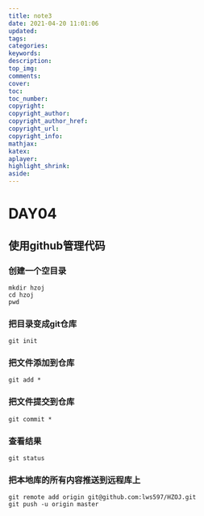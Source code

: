 ```yaml
---
title: note3
date: 2021-04-20 11:01:06
updated:
tags:
categories:
keywords:
description:
top_img:
comments:
cover:
toc:
toc_number:
copyright:
copyright_author:
copyright_author_href:
copyright_url:
copyright_info:
mathjax:
katex:
aplayer:
highlight_shrink:
aside:
---
```

# DAY04

## 使用github管理代码

### 创建一个空目录

```
mkdir hzoj
cd hzoj
pwd
```

### 把目录变成git仓库

```
git init
```

### 把文件添加到仓库

```
git add *
```

### 把文件提交到仓库

```
git commit *
```

### 查看结果

```
git status
```

### 把本地库的所有内容推送到远程库上

```
git remote add origin git@github.com:lws597/HZOJ.git
git push -u origin master
```
